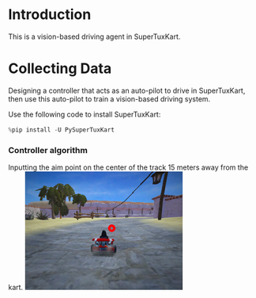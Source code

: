 # Introduction
This is a vision-based driving agent in SuperTuxKart.

# Collecting Data
Designing a controller that acts as an auto-pilot to drive in SuperTuxKart, then use this auto-pilot to train a vision-based driving system.

Use the following code to install SuperTuxKart:
```python
%pip install -U PySuperTuxKart
```

### Controller algorithm
Inputting the aim point on the center of the track 15 meters away from the kart.
![image](video/aim_point.png)
